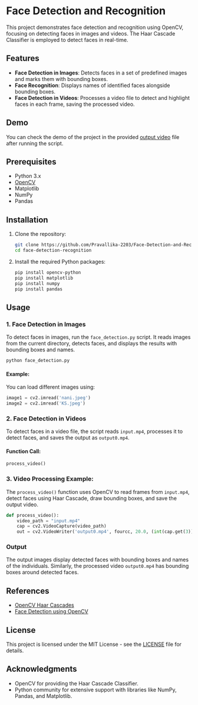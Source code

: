 
# Face Detection and Recognition

This project demonstrates face detection and recognition using OpenCV, focusing on detecting faces in images and videos. The Haar Cascade Classifier is employed to detect faces in real-time.

## Features

- **Face Detection in Images**: Detects faces in a set of predefined images and marks them with bounding boxes.
- **Face Recognition**: Displays names of identified faces alongside bounding boxes.
- **Face Detection in Videos**: Processes a video file to detect and highlight faces in each frame, saving the processed video.

## Demo

You can check the demo of the project in the provided [output video](output0.mp4) file after running the script.

## Prerequisites

- Python 3.x
- [OpenCV](https://opencv.org/)
- Matplotlib
- NumPy
- Pandas

## Installation

1. Clone the repository:
   ```bash
   git clone https://github.com/Pravallika-2203/Face-Detection-and-Recognition-main.git
   cd face-detection-recognition
   ```

2. Install the required Python packages:
   ```bash
   pip install opencv-python
   pip install matplotlib
   pip install numpy
   pip install pandas
   ```


## Usage

### 1. Face Detection in Images

To detect faces in images, run the `face_detection.py` script. It reads images from the current directory, detects faces, and displays the results with bounding boxes and names.

```python
python face_detection.py
```

#### Example:

You can load different images using:
```python
image1 = cv2.imread('nani.jpeg')
image2 = cv2.imread('KS.jpeg')
```

### 2. Face Detection in Videos

To detect faces in a video file, the script reads `input.mp4`, processes it to detect faces, and saves the output as `output0.mp4`.

#### Function Call:
```python
process_video()
```

### 3. Video Processing Example:

The `process_video()` function uses OpenCV to read frames from `input.mp4`, detect faces using Haar Cascade, draw bounding boxes, and save the output video.

```python
def process_video():
    video_path = "input.mp4"
    cap = cv2.VideoCapture(video_path)
    out = cv2.VideoWriter('output0.mp4', fourcc, 20.0, (int(cap.get(3)), int(cap.get(4))))
```

### Output

The output images display detected faces with bounding boxes and names of the individuals. Similarly, the processed video `output0.mp4` has bounding boxes around detected faces.

## References

- [OpenCV Haar Cascades](https://docs.opencv.org/4.x/db/d28/tutorial_cascade_classifier.html)
- [Face Detection using OpenCV](https://opencv.org/)

## License

This project is licensed under the MIT License - see the [LICENSE](LICENSE) file for details.

## Acknowledgments

- OpenCV for providing the Haar Cascade Classifier.
- Python community for extensive support with libraries like NumPy, Pandas, and Matplotlib.
